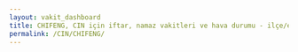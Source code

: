 ```yaml
---
layout: vakit_dashboard
title: CHIFENG, CIN için iftar, namaz vakitleri ve hava durumu - ilçe/eyalet seç
permalink: /CIN/CHIFENG/
---
```


<script type="text/javascript">
  var GLOBAL_COUNTRY = 'CIN';
  var GLOBAL_CITY = 'CHIFENG';
  var GLOBAL_STATE = '';
  var lat = 72;
  var lon = 21;
</script>
